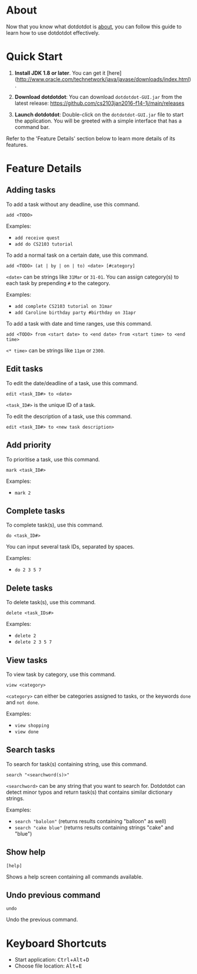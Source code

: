 # About
Now that you know what dotdotdot is [about](../README.md), you can follow this guide to learn how to use dotdotdot effectively.

# Quick Start
1. **Install JDK 1.8 or later**. You can get it [here] (http://www.oracle.com/technetwork/java/javase/downloads/index.html).

2. **Download dotdotdot**: You can download `dotdotdot-GUI.jar` from the latest release: https://github.com/cs2103jan2016-f14-1j/main/releases

3. **Launch dotdotdot**: Double-click on the `dotdotdot-GUI.jar` file to start the application. You will be greeted with a simple interface that has a command bar.

Refer to the 'Feature Details' section below to learn more details of its features.

# Feature Details
## Adding tasks
To add a task without any deadline, use this command.
```
add <TODO>
```

Examples:
* `add receive quest`
* `add do CS2103 tutorial`

To add a normal task on a certain date, use this command.
```
add <TODO> (at | by | on | to) <date> [#category]
```

`<date>` can be strings like `31Mar` or `31-01`. You can assign category(s) to each task by prepending `#` to the category.

Examples:
* `add complete CS2103 tutorial on 31mar`
* `add Caroline birthday party #birthday on 31apr`

To add a task with date and time ranges, use this command.
```
add <TODO> from <start date> to <end date> from <start time> to <end time>
```

`<* time>` can be strings like `11pm` or `2300`.

## Edit tasks
To edit the date/deadline of a task, use this command.
```
edit <task_ID#> to <date>
```

`<task_ID#>` is the unique ID of a task.

To edit the description of a task, use this command.
```
edit <task_ID#> to <new task description>
```

## Add priority
To prioritise a task, use this command.
```
mark <task_ID#>
```

Examples:
* `mark 2`

## Complete tasks
To complete task(s), use this command.
```
do <task_ID#>
```

You can input several task IDs, separated by spaces.

Examples:
* `do 2 3 5 7`

## Delete tasks
To delete task(s), use this command.
```
delete <task_IDs#>
```

Examples: 
* `delete 2`
* `delete 2 3 5 7`

## View tasks
To view task by category, use this command.
```
view <category>
```

`<category>` can either be categories assigned to tasks, or the keywords `done` and `not done`.

Examples:
* `view shopping`
* `view done`

## Search tasks
To search for task(s) containing string, use this command.
```
search "<searchword(s)>"
```

`<searchword>` can be any string that you want to search for. Dotdotdot can detect minor typos and return task(s) that contains similar dictionary strings.

Examples:
* `search "balolon"` (returns results containing "balloon" as well)
* `search "cake blue"` (returns results containing strings "cake" and "blue")

## Show help
```
[help]
```

Shows a help screen containing all commands available.

## Undo previous command
```
undo
```

Undo the previous command.

# Keyboard Shortcuts

* Start application: <kbd>Ctrl</kbd>+<kbd>Alt</kbd>+<kbd>D</kbd>
* Choose file location: <kbd>Alt</kbd>+<kbd>E</kbd>
